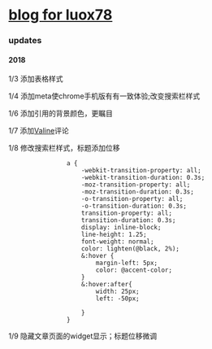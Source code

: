 # [blog for luox78](https://luox78.github.io)

### updates
#### 2018
1/3 添加表格样式

1/4 添加meta使chrome手机版有有一致体验;改变搜索栏样式

1/6 添加引用的背景颜色，更瞩目

1/7 添加[Valine](https://valine.js.org/#/quickstart)评论

1/8 修改搜索栏样式，标题添加位移
```
                a {
                    -webkit-transition-property: all;
                    -webkit-transition-duration: 0.3s;
                    -moz-transition-property: all;
                    -moz-transition-duration: 0.3s;
                    -o-transition-property: all;
                    -o-transition-duration: 0.3s;
                    transition-property: all;
                    transition-duration: 0.3s;
                    display: inline-block;
                    line-height: 1.25;
                    font-weight: normal;
                    color: lighten(@black, 2%);
                    &:hover {
                        margin-left: 5px;
                        color: @accent-color;
                    }
                    &:hover:after{
                        width: 25px;
                        left: -50px;
                        
                    }
                }
```

1/9 隐藏文章页面的widget显示；标题位移微调